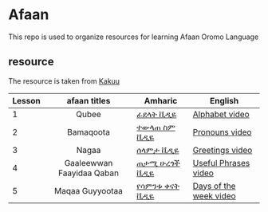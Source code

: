 # Afaan

This repo is used to organize resources for learning Afaan Oromo Language

## resource

The resource is taken from [Kakuu](https://youtube.com/@KakuuOfficial)

| Lesson |       afaan titles        | Amharic                                                           | English                                                                    |
| :----- | :-----------------------: | ----------------------------------------------------------------- | -------------------------------------------------------------------------- |
| 1      |           Qubee           | [ፊደላት ቪዲዬ](https://youtu.be/Y2QTcoqvCNg?si=JiTJHwLwvU6OVTX4)      | [Alphabet video](https://youtu.be/sqsrm4O_hic?si=KkzwROwATjgPEg6b)         |
| 2      |         Bamaqoota         | [ተውላጠ ስም ቪዲዬ](https://youtu.be/RCVk3NLhRZQ?si=4Kdy4xYRvsdiL2Af)   | [Pronouns video](https://youtu.be/ONdTzCapCKg?si=1qijPLw_V6VS_mj3)         |
| 3      |           Nagaa           | [ሰላምታ ቪዲዬ](https://youtu.be/su2xTSeYxhI?si=-cUo2_Jiopc5nkQa)      | [Greetings video](https://youtu.be/vRHD2xB5uck?si=pqtJa2zhb1MKvaS3)        |
| 4      | Gaaleewwan Faayidaa Qaban | [ጠታሚ ሁረጎች ቪዲዬ](https://youtu.be/mqa-h19VNwk?si=3AaM0bZyHsf-UtZw)  | [Useful Phrases video](https://youtu.be/zMm5ujN7xao?si=Ockhyc9rcKnq7-h-)   |
| 5      |      Maqaa Guyyootaa      | [የሳምንቱ ቀናት ቪዲዬ](https://youtu.be/MYwMtYOo0OQ?si=1yq97cs5yUh3N547) | [Days of the week video](https://youtu.be/fhg0AHe3LTc?si=paAQ0qClOL8WZaUm) |
